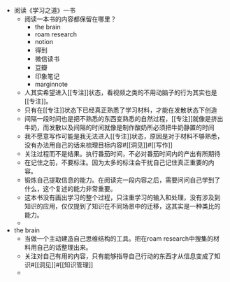 - 阅读《学习之道》一书
    - 阅读一本书的内容都保留在哪里？
        - the brain
        - roam research
        - notion
        - 得到
        - 微信读书
        - 豆瓣
        - 印象笔记
        - marginnote
    - 人其实希望进入[[专注]]状态，看视频之类的不用动脑子的行为其实也是[[专注]]。
    - 只有在[[专注]]状态下已经真正熟悉了学习材料，才能在发散状态下创造
    - 间隔一段时间也是把不熟悉的东西变熟悉的自然过程，[[专注]]就像是挤出牛奶，而发散以及间隔的时间就像是制作酸奶所必须把牛奶静置的时间
    - 我不愿意写作可能是我无法进入[[专注]]状态，原因是对于材料不够熟悉，没有办法用自己的话来梳理目标内容#[[洞见]]#[[写作]]
    - 关注过程而不是结果。执行番茄时间，不必对番茄时间内的产出有所期待
    - 在记住之前，不要标注。因为太多的标注会干扰自己记住真正重要的内容。
    - 锻炼自己提取信息的能力。在阅读完一段内容之后，需要问问自己学到了什么，这个复述的能力非常重要。
    - 这本书没有画出学习的整个过程，只注重学习的输入和处理，没有涉及到知识的应用，仅仅提到了知识在不同场景中的迁移，这其实是一种类比的能力。
    - 
- the brain
    - 当做一个主动建造自己思维结构的工具。把在roam research中搜集的材料用自己的话整理出来。
    - 关注对自己有用的内容，只有能够指导自己行动的东西才从信息变成了知识#[[洞见]]#[[知识管理]]
    - 
